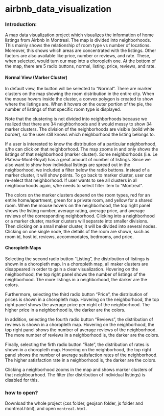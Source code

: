 # airbnb_data_visualization

### Introduction:
A map data visualization project which visualizes the information of home listings from Airbnb in Montreal. The map is divided into neighborhoods. This mainly shows the relationship of room type vs number of locations. Moreover, this shows which areas are concentrated with the listings. Other factors are also available like price, number or reviews, and rate. These, when selected, would turn our map into a choropleth one. At the bottom of the map, there are 5 radio buttons, normal, listing, price, reviews, and rate. 

#### Normal View (Marker Cluster)
In default view, the button will be selected to “Normal”. There are marker clusters on the map showing the room distribution in the entire city. When the mouse hovers inside the cluster, a convex polygon is created to show where the listings are. When it hovers on the outer portion of the pie, the number of listings of that specific room type is displayed. 

Note that the clustering is not divided into neighborhoods because we realized that there are 34 neighborhoods and it would messy to show 34 marker clusters. The division of the neighborhoods are visible (solid white border), so the user still knows which neighborhood the listing belongs to. 

If a user is interested to know the distribution of a particular neighborhood, s/he can click on that neighborhood. The map zooms in and only shows the listings of that neighborhood (marker cluster). Some neighborhoods (i.e. Le Plateau-Mont-Royal) has a great amount of number of listings. Since we also want to show how individual listings are spread out in the neighborhood, we included a filter below the radio buttons. Instead of a marker cluster, it will show points. To go back to marker cluster, user can re-select that neighborhood. If user wants to see all clusters in all neighbourhoods again, s/he needs to select filter item to “Montreal”.

The colors on the marker clusters depend on the room types, red for an entire home/apartment, green for a private room, and yellow for a shared room. When the mouse hovers on the neighborhood, the top right panel shows the listing number, average rating, average price, and average reviews of the corresponding neighborhood. Clicking into a neighborhood or a marker cluster, marker clusters will separate into smaller divisions. Then clicking on a small maker cluster, it will be divided into several nodes. Clicking on one single node, the details of the room are shown, such as room id, host id, reviews, accommodates, bedrooms, and price. 

#### Choropleth Maps
Selecting the second radio button “Listing”, the distribution of listings is shown in a choropleth map. In a choropleth map, all maker clusters are disappeared in order to gain a clear visualization. Hovering on the neighborhood, the top right panel shows the number of listings of the neighborhood. The more listings in a neighborhood, the darker are the colors. 

Furthermore, selecting the third radio button “Price”, the distribution of prices is shown in a choropleth map. Hovering on the neighborhood, the top right panel shows the average price per night of the neighborhood. The higher price in a neighborhood is, the darker are the colors. 

In addition, selecting the fourth radio button “Reviews”, the distribution of reviews is shown in a choropleth map. Hovering on the neighborhood, the top right panel shows the number of average reviews of the neighborhood. The more number of reviews in a neighborhood is, the darker are the colors. 

Finally, selecting the firth radio button “Rate”,  the distribution of rates is shown in a choropleth map. Hovering on the neighborhood, the top right panel shows the number of average satisfaction rates of the neighborhood. The higher satisfaction rate in a neighborhood is, the darker are the colors. 

Clicking a neighborhood zooms in the map and shows marker clusters of that neighbourhood. The filter (for distribution of individual listings) is disabled for this.

### how to open?
Download the whole project (css folder, geojson folder, js folder and montreal.html), and open `montreal.html`.
